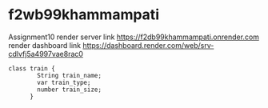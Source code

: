 # f2wb99khammampati
Assignment10
render server link https://f2db99khammampati.onrender.com
render dashboard link https://dashboard.render.com/web/srv-cdlvfj5a4997vae8rac0
```
class train {
        String train_name;
        var train_type;
        number train_size;
      }
```
